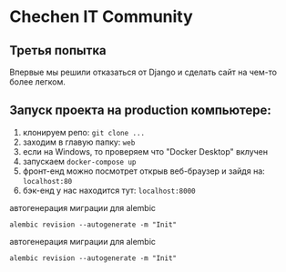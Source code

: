 # Chechen IT Community

## Третья попытка

Впервые мы решили отказаться от Django и сделать сайт на чем-то более легком.

## Запуск проекта на production компьютере:
1) клонируем репо: ``git clone ...``
2) заходим в главую папку: ``web``
3) если на Windows, то проверяем что "Docker Desktop" вклучен
4) запускаем `docker-compose up`
5) фронт-енд можно посмотрет открыв веб-браузер и зайдя на: `localhost:80`
6) бэк-енд у  нас находится тут: `localhost:8000`


автогенерация миграции для alembic
```shell
alembic revision --autogenerate -m "Init"
```

автогенерация миграции для alembic
```shell
alembic revision --autogenerate -m "Init"
```